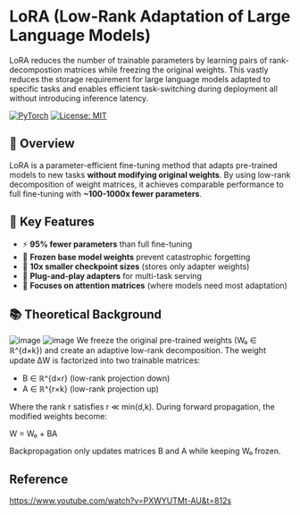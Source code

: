 # LoRA (Low-Rank Adaptation of Large Language Models)
LoRA reduces the number of trainable parameters by learning pairs of rank-decompostion matrices while freezing the original weights.
This vastly reduces the storage requirement for large language models adapted to specific tasks and enables 
efficient task-switching during deployment all without introducing inference latency. 


[![PyTorch](https://img.shields.io/badge/PyTorch-%23EE4C2C.svg?logo=PyTorch&logoColor=white)](https://pytorch.org/)
[![License: MIT](https://img.shields.io/badge/License-MIT-yellow.svg)](https://opensource.org/licenses/MIT)

## 🚀 Overview
LoRA is a parameter-efficient fine-tuning method that adapts pre-trained models to new tasks **without modifying original weights**. By using low-rank decomposition of weight matrices, it achieves comparable performance to full fine-tuning with **~100-1000x fewer parameters**.

## 🔑 Key Features
- ⚡ **95% fewer parameters** than full fine-tuning
- 🧊 **Frozen base model weights** prevent catastrophic forgetting
- 💾 **10x smaller checkpoint sizes** (stores only adapter weights)
- 🔄 **Plug-and-play adapters** for multi-task serving
- 🎯 **Focuses on attention matrices** (where models need most adaptation)

## 📚 Theoretical Background

![image](https://github.com/user-attachments/assets/6500a9e4-43f3-41eb-8c88-8a6b1da829cf)
![image](https://github.com/user-attachments/assets/f9132295-e08d-4f37-b9d9-72834535c6c4)
We freeze the original pre-trained weights (W₀ ∈ ℝ^{d×k}) and create an adaptive low-rank decomposition. 
The weight update ΔW is factorized into two trainable matrices:
- B ∈ ℝ^{d×r} (low-rank projection down)
- A ∈ ℝ^{r×k} (low-rank projection up)

Where the rank r satisfies r ≪ min(d,k). During forward propagation, 
the modified weights become:

W = W₀ + BA

Backpropagation only updates matrices B and A while keeping W₀ frozen.


## Reference
https://www.youtube.com/watch?v=PXWYUTMt-AU&t=812s



